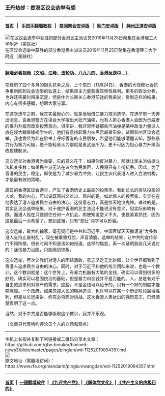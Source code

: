 ### 王丹热邮：香港区议会选举有感
------------------------

#### [首页](https://github.com/gfw-breaker/banned-news3/blob/master/README.md) &nbsp;&nbsp;|&nbsp;&nbsp; [手把手翻墙教程](https://github.com/gfw-breaker/guides/wiki) &nbsp;&nbsp;|&nbsp;&nbsp; [禁闻聚合安卓版](https://github.com/gfw-breaker/bn-android) &nbsp;&nbsp;|&nbsp;&nbsp; [网门安卓版](https://github.com/oGate2/oGate) &nbsp;&nbsp;|&nbsp;&nbsp; [神州正道安卓版](https://github.com/SzzdOgate/update) 



<div id="headerimg">
 <img alt="在区议会选举中获胜的部分香港民主派议员2019年11月25日聚集在香港理工大学附近（美联社）" src="https://www.rfa.org/mandarin/pinglun/wangdan/wd-11252019094357.html/yt1125a.jpg/@@images/b7b590fa-372e-4e0c-841e-20f29b295154.jpeg" title="在区议会选举中获胜的部分香港民主派议员2019年11月25日聚集在香港理工大学附近（美联社）"/>
 <div id="headerimgcontents">
  <div id="headerimgcaption">
   <span>
    在区议会选举中获胜的部分香港民主派议员2019年11月25日聚集在香港理工大学附近（美联社）
   </span>
   <!-- zoomattribute -->
  </div>
  <!-- headerimgcaption -->
 </div>
 <!-- headerimagecontents -->
</div>

<hr/>


#### [翻墙必看视频（文昭、江峰、法轮功、八九六四、香港反送中...）](https://github.com/gfw-breaker/banned-news3/blob/master/pages/links.md)

<div id="storytext">
 <div>
  <div class="slot_header">
  </div>
 </div>
 <p>
  在经历了四个多月的街头抗争之后，上个周日（11月24日），香港的大规模社会抗争重新回到议会选举的轨道上，结果民主力量获得压倒性胜利。更多的政治分析，也许还需要时间来沉淀，但是作为长期关心香港前途的我来说，看到这样的结果，内心有很多感概，想跟大家分享。
 </p>
 <p>
  在这次选举之前，我其实最担心的，就是当局借口暴力取消选举。在选举前一天传出消息，说香港警方在浸会大学搜出大批汽油弹，也有人担心香港人会因为示威者的暴力升级而改变投票意向，坦率讲，我非常怀疑那些汽油弹是某种政治力量派人放在浸大栽赃嫁祸学生的，他们有意挑起暴力抹黑示威者形象，试图影响区议会选举。我也曾经为此在脸书上呼吁香港的市民朋友，希望他们能够清醒认知，那些暴力行为极为可疑，绝不能轻易认为那就是勇武派所为，更不可因为担心暴力升级而改投建制派。
 </p>
 <p>
  这次选举对香港极为重要，它的意义在于：如果你反对暴力，那就让民主派佔据立法机关多数；如果民主派无法在议会为民发声，人民将只有上街抗争。因此，为了香港的民主，稳定，即使是为了减少暴力冲突，让民主派代表港人进入立法机构，才是最有效的策略。
 </p>
 <p>
  周日的香港区议会选举，产生了香港历史上最高的投票率。看到长长的排队投票的人龙，我的内心，可以说既高兴又难过。高兴的是，如此惊人的投票率，实实在在地表达了港人追求民主自由的决心。这份意志力，真是惊天地泣鬼神。难过的是，其实区议会选举结果，对于维护香港的民主法治不能说没有意义，但实际影响有限。而港人现在只要抓住任何一点机会，即使知道意义不大，也要紧紧抓住，因为这是最后一点希望了。想到这裡，只有“悲壮”两字可以形容。
 </p>
 <p>
  这次选举，最大的输家，毫无疑问是中共和习近平。中国官媒天天撒谎说“大多数港人支持止暴制乱”，现在被重重打脸，声音清脆。选举的结果，让中共的宣传部门不知所措，很长时间不知道该如何报道。这样的尴尬，再一次证明我前几天说过的：迷信暴力治国，只能踢到铁板。
 </p>
 <p>
  这次选举，再次让我们对港人的团结勇敢，意志坚定无比钦佩，让全世界都看到了香港人追求民主自由的决心。同时，对于习近平和他的统治团队来说，也是一个教训，这个教训就是：这个世界上，有暴力机器有大笔的金钱，确实可以得到很多的好处，确实可以稳固统治的基础，但是暴力和金钱并不是万能的。人，总是有对于自由的追求和对尊严的需求，这些，不是金钱可以给予的，只有一个好的制度才能够保障。一个政府，如果忽视人民的精神追求，也许可以在某一个历史阶段赢得胜利，但是从长远来讲，终究必将面对挑战。这次香港人表达出的强烈意志，已经清楚表明了这一点。
 </p>
 <p>
  当然，对于中共是否能够吸取这个教训，我并不乐观。
 </p>
 <p>
  （文章只代表特约评论员个人的立场和观点）
 </p>
</div>

<hr/>
手机上长按并复制下列链接或二维码分享本文章：<br/>
https://github.com/gfw-breaker/banned-news3/blob/master/pages/pinglun/wd-11252019094357.md <br/>
<a href='https://github.com/gfw-breaker/banned-news3/blob/master/pages/pinglun/wd-11252019094357.md'><img src='https://github.com/gfw-breaker/banned-news3/blob/master/pages/pinglun/wd-11252019094357.md.png'/></a> <br/>
原文地址（需翻墙访问）：https://www.rfa.org/mandarin/pinglun/wangdan/wd-11252019094357.html


------------------------
#### [首页](https://github.com/gfw-breaker/banned-news3/blob/master/README.md) &nbsp;|&nbsp; [一键翻墙软件](https://github.com/gfw-breaker/nogfw/blob/master/README.md) &nbsp;| [《九评共产党》](https://github.com/gfw-breaker/9ping.md/blob/master/README.md#九评之一评共产党是什么) | [《解体党文化》](https://github.com/gfw-breaker/jtdwh.md/blob/master/README.md) | [《共产主义的终极目的》](https://github.com/gfw-breaker/gczydzjmd.md/blob/master/README.md)


<img src='http://gfw-breaker.win/banned-news3/pages/pinglun/wd-11252019094357.md' width='0px' height='0px'/>